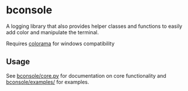 # bconsole

A logging library that also provides helper classes and functions to easily add color and manipulate the terminal.

Requires [colorama](https://pypi.org/project/colorama/) for windows compatibility

## Usage

See [bconsole/core.py](https://github.com/BetaKors/bconsole/tree/main/bconsole/core.py) for documentation on core functionality and [bconsole/examples/](https://github.com/BetaKors/bconsole/tree/main/bconsole/examples) for examples.
